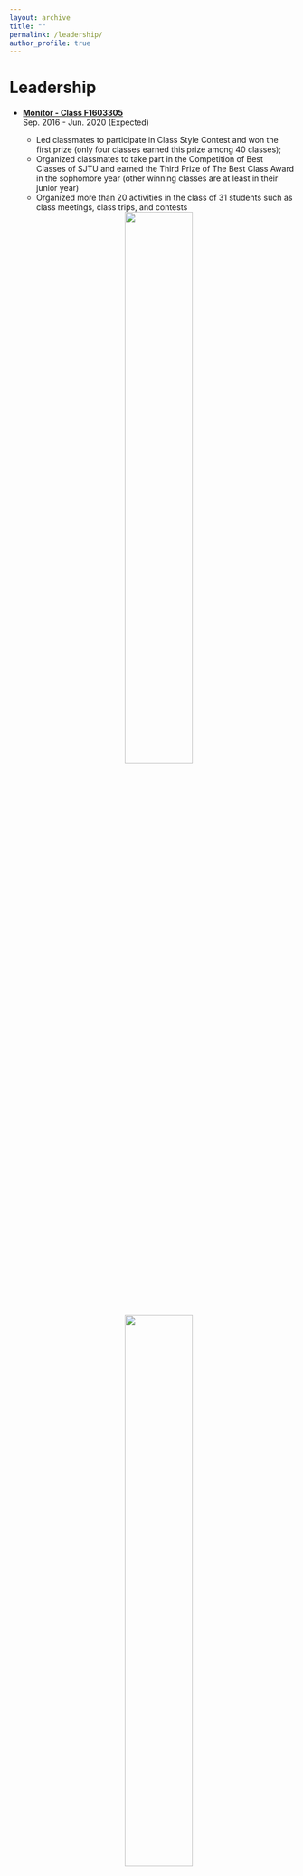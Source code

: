 ```yaml
---
layout: archive
title: ""
permalink: /leadership/
author_profile: true
---
```

# Leadership
* [**Monitor - Class F1603305**](http://renjie-woo.github.io/images/F1603305.jpg)
<br>Sep. 2016 - Jun. 2020 (Expected)
    * Led classmates to participate in Class Style Contest and won the first prize (only four classes earned this prize among 40 classes); 
    * Organized classmates to take part in the Competition of Best Classes of SJTU and earned the Third Prize of The Best Class Award in the sophomore year (other winning classes are at least in their junior year)
    * Organized more than 20 activities in the class of 31 students such as class meetings, class trips, and contests
    <center>
    <img src="https://renjie-woo.github.io/images/leadership/F1603305-all.png" width="50%" />
    <img src="https://renjie-woo.github.io/images/leadership/F1603305-final.png" width="50%" />
    </center>
    
* **Core Member - Student Service Center (SSC, university-wide)**
<br>Sep. 2017 - Sep. 2019
    * Organized at least 5 photography trainings for more than 30 new members; Designed and organized the filming of the video for Anniversary Memorial of SSC
    * Undertook the photojournalism work of many large conferences at SJTU such as ”FanXing Plan” and ”Top Ten Influential People on Campus”
    <center>
    <img src="https://renjie-woo.github.io/images/leadership/2017_XF.png" width="50%" /><br>
    <a href="http://affairs.sjtu.edu.cn/cms/view/wz.action?id=ff8080816025628401605f18522945e5"><span>2017 SSC Anniversary Celebration</span></a><br>

    <img src="https://renjie-woo.github.io/images/leadership/2018.png" width="50%" /><br>
    <a href="http://affairs.sjtu.edu.cn/cms/view/wz.action?id=ff8080816372b71601646a55356572dc"><span>FanXing - 2018 Shanghai Jiao Tong University Inspirational Character Selection Activity</span></a><br>

    <img src="https://renjie-woo.github.io/images/leadership/2019_FX.png" width="50%" /><br>
    <a href="http://affairs.sjtu.edu.cn/cms/view/wz.action?id=ff8080816bf3a209016bf4767d7a01ef"><span>FanXing - 2019 Shanghai Jiao Tong University Inspirational Character Selection Activity</span></a>
    </center>